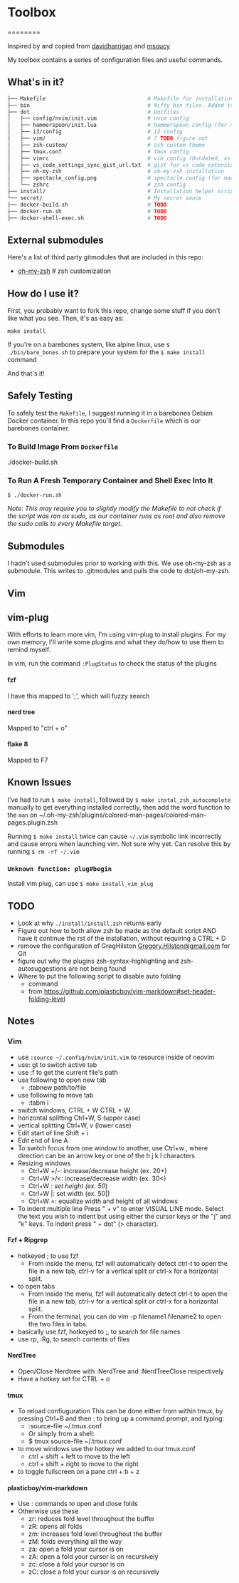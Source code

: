 # Toolbox
========

Inspired by and copied from [davidharrigan](https://github.com/davidharrigan/toolbox) and [msoucy](https://github.com/msoucy/Dotfiles)

My toolbox contains a series of configuration files and useful commands.

## What's in it?

```bash
├── Makefile                                # Makefile for installation
├── bin                                     # Nifty bin files. Added to $PATH.
├── dot                                     # Dotfiles
│   ├── config/nvim/init.vim                # nvim config
│   ├── hammerspoon/init.lua                # hammerspoon config (for mac)
│   ├── i3/config                           # i3 config
│   ├── vim/                                # ? TODO figure out
│   ├── zsh-custom/                         # zsh custom theme
│   ├── tmux.conf                           # tmux config
│   ├── vimrc                               # vim config (Outdated, as we prefer to use config/nvim/init.vim)
│   ├── vs_code_settings_sync_gist_url.txt  # gist for vs code extension settings
│   ├── oh-my-zsh                           # oh-my-zsh installation
│   ├── spectacle_config.png                # spectacle config (for mac)
│   └── zshrc                               # zsh config
├── install/                                # Installation helper scripts
└── secret/                                 # My secret sauce
├── docker-build.sh                         # TODO 
├── docker-run.sh                           # TODO 
├── docker-shell-exec.sh                    # TODO 
```

## External submodules

Here's a list of third party gitmodules that are included in this repo:
* [oh-my-zsh](https://github.com/robbyrussell/oh-my-zsh)    # zsh customization


## How do I use it?

First, you probably want to fork this repo, change some stuff if you don't like what you see. Then, it's as easy as:
```
make install
```

If you're on a barebones system, like alpine linux, use `$ ./bin/bare_bones.sh` to prepare your system for the `$ make install` command

And that's it!

## Safely Testing

To safely test the `Makefile`, I suggest running it in a barebones Debian Docker container. In this repo you'll find a `Dockerfile` which is our barebones container.

### To Build Image From `Dockerfile`

./docker-build.sh

### To Run A Fresh Temporary Container and Shell Exec Into It

`$ ./docker-run.sh`

_Note: This may require you to slightly modify the Makefile to not check if the script was ran as sudo, as our container runs as root and also remove the sudo calls to every Makefile target._

## Submodules

I hadn't used submodules prior to working with this. We use oh-my-zsh as a submodule. This writes to .gitmodules and pulls the code to dot/oh-my-zsh.

## Vim

## vim-plug

With efforts to learn more vim, I'm using vim-plug to install plugins. For my own memory, I'll write some plugins and what they do/how to use them to remind myself.

In vim, run the command `:PlugStatus` to check the status of the plugins

#### fzf

I have this mapped to ';', which will fuzzy search

#### nerd tree

Mapped to "ctrl + o"

#### flake 8

Mapped to F7

## Known Issues

I've had to run `$ make install`, followed by `$ make instal_zsh_autocomplete` manually to get everything installed correctly, then add the word function to the `man` on  ~/.oh-my-zsh/plugins/colored-man-pages/colored-man-pages.plugin.zsh

Running `$ make install` twice can cause `~/.vim` symbolic link incorrectly and cause errors when launching vim. Not sure why yet. Can resolve this by running `$ rm -rf ~/.vim`

### `Unknown function: plug#begin`

Install vim plug, can use `$ make install_vim_plug`


## TODO

- Look at why `./install/install.zsh` returns early
- Figure out how to both allow zsh be made as the default script AND have it continue the rst of the installation, without requiring a CTRL + D
- remove the configuration of GregHilston <Gregory.Hilston@gmail.com> for Git
- figure out why the plugins zsh-syntax-highlighting and zsh-autosuggestions are not being found
- Where to put the following script to disable auto folding
    - command 
    - from https://github.com/plasticboy/vim-markdown#set-header-folding-level

## Notes

### Vim

- use `:source ~/.config/nvim/init.vim` to resource inside of neovim
- use: gt to switch active tab
- use :f to get the current file's path
- use following to open new tab 
    - :tabnew path/to/file
- use following to move tab 
    - :tabm i
- switch windows, CTRL + W CTRL + W
- horizontal splitting Ctrl+W, S (upper case)
- vertical splitting Ctrl+W, v (lower case) 
- Edit start of line Shift + i
- Edit end of line A
- To switch focus from one window to another, use Ctrl+w <direction> , where direction can be an arrow key or one of the h j k l characters
- Resizing windows 
    - Ctrl+W +/-: increase/decrease height (ex. 20<C-w>+)
    - Ctrl+W >/<: increase/decrease width (ex. 30<C-w><)
    - Ctrl+W _: set height (ex. 50<C-w>_)
    - Ctrl+W |: set width (ex. 50<C-w>|)
    - Ctrl+W =: equalize width and height of all windows
- To indent multiple line Press "<SHIFT> + v" to enter VISUAL LINE mode. Select the text you wish to indent but using either the cursor keys or the "j" and "k" keys. To indent press "<SHIFT> + dot" (> character).

#### Fzf + Ripgrep

- hotkeyed ; to use fzf
    - From inside the menu, fzf will automatically detect ctrl-t to open the file in a new tab, ctrl-v for a vertical split or ctrl-x for a horizontal split.
- to open tabs 
    - From inside the menu, fzf will automatically detect ctrl-t to open the file in a new tab, ctrl-v for a vertical split or ctrl-x for a horizontal split.
    - From the terminal, you can do vim -p filename1 filename2 to open the two files in tabs.
- basically use fzf, hotkeyed to ;, to search for file names
- use rp, :Rg, to search contents of files

#### NerdTree

- Open/Close Nerdtree with :NerdTree and :NerdTreeClose respectively
- Have a hotkey set for CTRL + o

#### tmux 

- To reload confiuguration This can be done either from within tmux, by pressing Ctrl+B and then : to bring up a command prompt, and typing:
  - :source-file ~/.tmux.conf
  - Or simply from a shell:
  - $ tmux source-file ~/.tmux.conf
- to move windows use the hotkey we added to our tmux.conf
    - ctrl + shift + left to move to the left
    - ctrl + shift + right to move to the right
- to toggle fullscreen on a pane ctrl + b + z

#### plasticboy/vim-markdown

- Use : commands to open and close folds
- Otherwise use these
    - zr: reduces fold level throughout the buffer
    - zR: opens all folds
    - zm: increases fold level throughout the buffer
    - zM: folds everything all the way
    - za: open a fold your cursor is on
    - zA: open a fold your cursor is on recursively
    - zc: close a fold your cursor is on
    - zC: close a fold your cursor is on recursively
